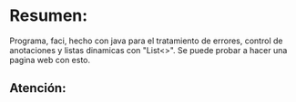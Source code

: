 <h1>Resumen: </h1>
<p>Programa, faci, hecho con java para el tratamiento de errores, control de anotaciones y listas dinamicas con "List<>". Se puede probar a hacer una pagina web con esto.</p>

<h2>Atención: </h2>
<p></p>
